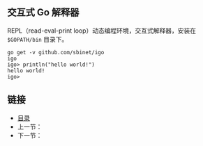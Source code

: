 ## 交互式 Go 解释器
REPL（read-eval-print loop）动态编程环境，交互式解释器，安装在 `$GOPATH/bin` 目录下。
```shell
go get -v github.com/sbinet/igo
igo
igo> println("hello world!")
hello world!
igo>
```

## 链接

- [目录](README.md)
- 上一节：[]()
- 下一节：[]()